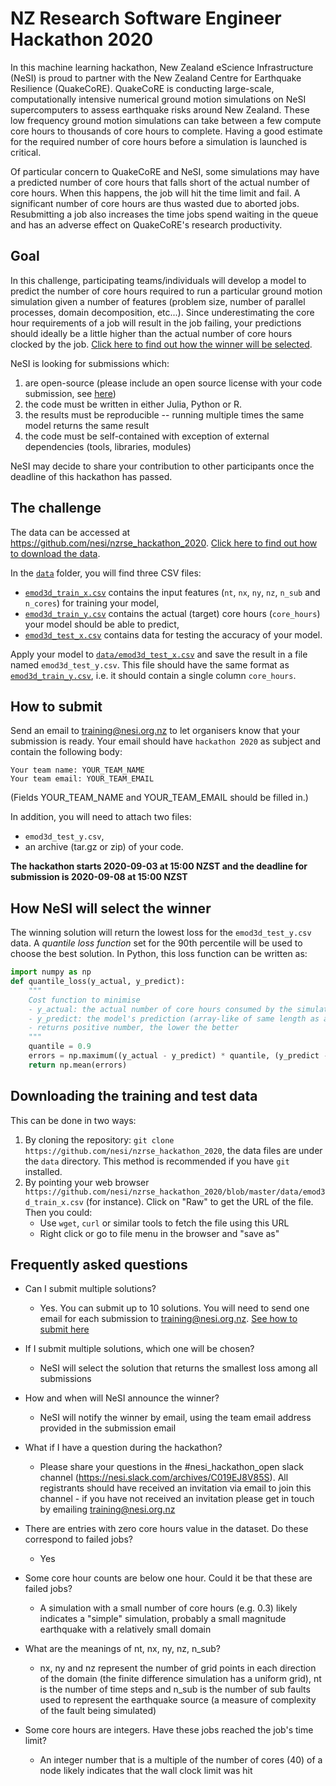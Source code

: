 # NZ Research Software Engineer Hackathon 2020


In this machine learning hackathon, New Zealand eScience Infrastructure (NeSI) is proud to partner with the New Zealand Centre for Earthquake Resilience (QuakeCoRE). QuakeCoRE is conducting large-scale, computationally intensive numerical ground motion simulations on NeSI supercomputers to assess earthquake risks around New Zealand. These low frequency ground motion simulations can take between a few compute core hours to thousands of core hours to complete. Having a good estimate for the required number of core hours before a simulation is launched is critical.

Of particular concern to QuakeCoRE and NeSI, some simulations may have a predicted number of core hours that falls short of the actual number of core hours. When this happens, the job will hit the time limit and fail. A significant number of core hours are thus wasted due to aborted jobs. Resubmitting a job also increases the time jobs spend waiting in the queue and has an adverse effect on QuakeCoRE's research productivity. 

## Goal

In this challenge, participating teams/individuals will develop a model to predict the number of core hours required to run a particular ground motion simulation given a number of features (problem size, number of parallel processes, domain decomposition, etc...). Since underestimating the core hour requirements of a job will result in the job failing, your predictions should ideally be a little higher than the actual number of core hours clocked by the job. [Click here to find out how the winner will be selected](#how-nesi-will-select-the-winner).

NeSI is looking for submissions which:

 1. are open-source (please include an open source license with your code submission, see [here](https://choosealicense.com/))
 2. the code must be written in either Julia, Python or R.
 3. the results must be reproducible -- running multiple times the same model returns the same result
 4. the code must be self-contained with exception of external dependencies (tools, libraries, modules)
 
NeSI may decide to share your contribution to other participants once the deadline of this hackathon has passed.


## The challenge

The data can be accessed at https://github.com/nesi/nzrse_hackathon_2020. [Click here to find out how to download the data](#Downloading-the-training-and-test-data).

In the [`data`](data) folder, you will find three CSV files:

  * [`emod3d_train_x.csv`](data/emod3d_train_x.csv) contains the input features (`nt`, `nx`, `ny`, `nz`, `n_sub` and `n_cores`) for training your model,
  * [`emod3d_train_y.csv`](data/emod3d_train_y.csv) contains the actual (target) core hours (`core_hours`) your model should be able to predict,
  * [`emod3d_test_x.csv`](data/emod3d_test_x.csv) contains data for testing the accuracy of your model.

Apply your model to [`data/emod3d_test_x.csv`](data/emod3d_test_x.csv) and save the result in a file named `emod3d_test_y.csv`. This file should have the same format as [`emod3d_train_y.csv`](data/emod3d_train_y.csv), i.e. it should contain a single column `core_hours`. 


## How to submit

Send an email to training@nesi.org.nz to let organisers know that your submission is ready. Your email should have `hackathon 2020` as subject and contain the following body:

```
Your team name: YOUR_TEAM_NAME
Your team email: YOUR_TEAM_EMAIL
```
(Fields YOUR_TEAM_NAME and YOUR_TEAM_EMAIL should be filled in.)

In addition, you will need to attach two files:

 * `emod3d_test_y.csv`,
 * an archive (tar.gz or zip) of your code.
 
**The hackathon starts 2020-09-03 at 15:00 NZST and the deadline for submission is 2020-09-08 at 15:00 NZST**

## How NeSI will select the winner

The winning solution will return the lowest loss for the `emod3d_test_y.csv` data. A *quantile loss function* set for the 90th percentile will be used to choose the best solution. In Python, this loss function can be written as:

```python
import numpy as np
def quantile_loss(y_actual, y_predict):
    """
    Cost function to minimise
    - y_actual: the actual number of core hours consumed by the simulation (array-like)
    - y_predict: the model's prediction (array-like of same length as above)
    - returns positive number, the lower the better
    """
    quantile = 0.9
    errors = np.maximum((y_actual - y_predict) * quantile, (y_predict - y_actual) * (1.0 - quantile))
    return np.mean(errors)
```

## Downloading the training and test data

This can be done in two ways:
  1. By cloning the repository: `git clone https://github.com/nesi/nzrse_hackathon_2020`, the data files are under the `data` directory. This method is recommended if you have `git` installed.
  2. By pointing your web browser `https://github.com/nesi/nzrse_hackathon_2020/blob/master/data/emod3d_train_x.csv` (for instance). Click on "Raw" to get the URL of the file. Then you could:
     * Use `wget`, `curl` or similar tools to fetch the file using this URL
     * Right click or go to file menu in the browser and "save as"

## Frequently asked questions

 * Can I submit multiple solutions? 
   - Yes. You can submit up to 10 solutions. You will need to send one email for each submission to training@nesi.org.nz. [See how to submit here](#how-to-submit)

 * If I submit multiple solutions, which one will be chosen? 
   - NeSI will select the solution that returns the smallest loss among all submissions

 * How and when will NeSI announce the winner?
   - NeSI will notify the winner by email, using the team email address provided in the submission email

 * What if I have a question during the hackathon?
   - Please share your questions in the #nesi_hackathon_open slack channel (https://nesi.slack.com/archives/C019EJ8V85S).  All registrants should have received an invitation via email to join this channel - if you have not received an invitation please get in touch by emailing training@nesi.org.nz

 * There are entries with zero core hours value in the dataset. Do these correspond to failed jobs?
   - Yes
  
 * Some core hour counts are below one hour. Could it be that these are failed jobs? 
   - A simulation with a small number of core hours (e.g. 0.3) likely indicates a "simple" simulation, probably a small magnitude earthquake with a relatively small domain

 * What are the meanings of nt, nx,  ny, nz, n_sub?
   - nx, ny and nz represent the number of grid points in each direction of the domain (the finite difference simulation has a uniform grid),
nt is the number of time steps and n_sub is the number of sub faults used to represent the earthquake source (a measure of complexity of the fault being simulated)

 * Some core hours are integers. Have these jobs reached the job's time limit?
   - An integer number that is a multiple of the number of cores (40) of a node likely indicates that the wall clock limit was hit

